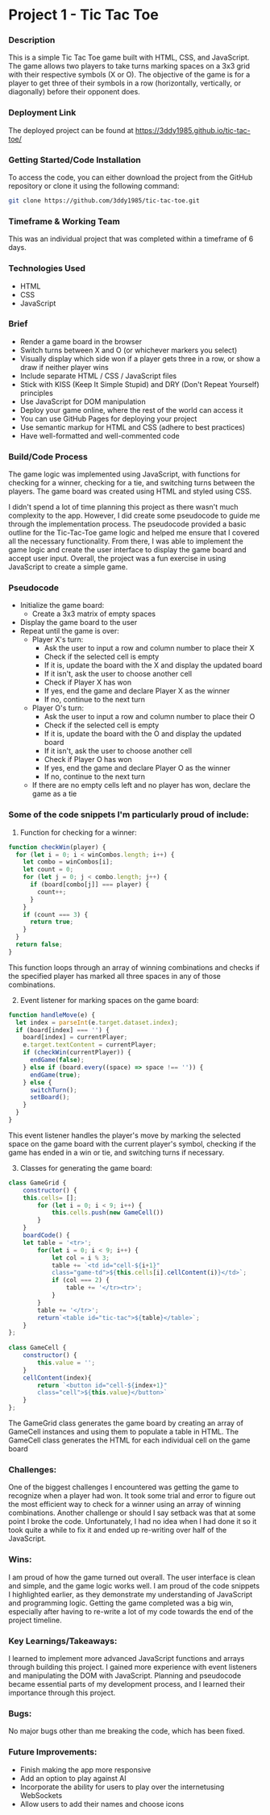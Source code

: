 # Project 1 - Tic Tac Toe

### Description
This is a simple Tic Tac Toe game built with HTML, CSS, and JavaScript. The game allows two players to take turns marking spaces on a 3x3 grid with their respective symbols (X or O). The objective of the game is for a player to get three of their symbols in a row (horizontally, vertically, or diagonally) before their opponent does.   
  
### Deployment Link
The deployed project can
be found at https://3ddy1985.github.io/tic-tac-toe/   
   
### Getting Started/Code Installation
To access the code, you can either download the project from the GitHub repository or clone it using
the following command:  
```sh
git clone https://github.com/3ddy1985/tic-tac-toe.git 
```  
 
   
   
### Timeframe & Working Team
This was an individual project that was completed within a timeframe of 6 days.   
  
    
    
### Technologies Used
* HTML
* CSS
* JavaScript   
   
   
   
### Brief
* Render a game board in the browser
* Switch turns between X and O (or whichever markers you select)
* Visually display which side won if a player gets three in a row, or show a draw if neither player wins
* Include separate HTML / CSS / JavaScript files
* Stick with KISS (Keep It Simple Stupid) and DRY (Don't Repeat Yourself) principles
* Use JavaScript for DOM manipulation
* Deploy your game online, where the rest of the world can access it
* You can use GitHub Pages for deploying your project
* Use semantic markup for HTML and CSS (adhere to best practices)
* Have well-formatted and well-commented code
   
   
### Build/Code Process
The game logic was implemented using JavaScript, with functions for checking for a winner,
checking for a tie, and switching turns between the players. The game board was
created using HTML and styled using CSS.

I didn't spend a lot of time planning this project as there wasn't much complexity to the app. However, I did create some pseudocode to guide me through the implementation process. The pseudocode provided a basic outline for the Tic-Tac-Toe game logic and helped me ensure that I covered all the necessary functionality. From there, I was able to implement the game logic and create the user interface to display the game board and accept user input. Overall, the project was a fun exercise in using JavaScript to create a simple game.

    
### Pseudocode 
* Initialize the game board:  
  * Create a 3x3 matrix of empty spaces
* Display the game board to the user
* Repeat until the game is over:
  * Player X's turn:
    - Ask the user to input a row and column number to place their X
    - Check if the selected cell is empty
    - If it is, update the board with the X and display the updated board
    - If it isn't, ask the user to choose another cell
    - Check if Player X has won
    - If yes, end the game and declare Player X as the winner
    - If no, continue to the next turn
  * Player O's turn:
    - Ask the user to input a row and column number to place their O
    - Check if the selected cell is empty
    - If it is, update the board with the O and display the updated board
    - If it isn't, ask the user to choose another cell
    - Check if Player O has won
    - If yes, end the game and declare Player O as the winner
    - If no, continue to the next turn
  * If there are no empty cells left and no player has won, declare the game as a tie

### Some of the code snippets I'm particularly proud of include:

1. Function for checking for a winner:
```js
function checkWin(player) {
  for (let i = 0; i < winCombos.length; i++) {
    let combo = winCombos[i];
    let count = 0;
    for (let j = 0; j < combo.length; j++) {
      if (board[combo[j]] === player) {
        count++;
      }
    }
    if (count === 3) {
      return true;
    }
  }
  return false;
}
```

This function loops through an array of winning combinations and checks if the specified player has marked all three spaces in any of those combinations.

2. Event listener for marking spaces on the game board:
```js
function handleMove(e) {
  let index = parseInt(e.target.dataset.index);
  if (board[index] === '') {
    board[index] = currentPlayer;
    e.target.textContent = currentPlayer;
    if (checkWin(currentPlayer)) {
      endGame(false);
    } else if (board.every((space) => space !== '')) {
      endGame(true);
    } else {
      switchTurn();
      setBoard();
    }
  }
}
```

This event listener handles the player's move by marking the selected space on the game board with the current player's symbol, checking if the game has ended in a win or tie, and switching turns if necessary.

3. Classes for generating the game board:
```js
class GameGrid {
    constructor() {
    this.cells= [];
        for (let i = 0; i < 9; i++) {
            this.cells.push(new GameCell())
        }
    }
    boardCode() {
    let table = '<tr>';
        for(let i = 0; i < 9; i++) {
            let col = i % 3;
            table += `<td id="cell-${i+1}"
            class="game-td">${this.cells[i].cellContent(i)}</td>`;
            if (col === 2) {
                table += '</tr><tr>';
            }
        }
        table += '</tr>';
        return`<table id="tic-tac">${table}</table>`;
    }
};
 
class GameCell {
    constructor() {
        this.value = '';
    }
    cellContent(index){
        return `<button id="cell-${index+1}"
        class="cell">${this.value}</button>`
    }
};
```

The GameGrid class generates the game board by creating an array of GameCell instances and using them to populate a table in HTML. The GameCell class generates the HTML for each individual cell on the game board

### Challenges:
One of the biggest challenges I encountered was getting the game to recognize when a player had won. It took some trial and error to figure out the most efficient way to check for a winner using an array of winning combinations. Another challenge or should I say setback was that at some point I broke the code. Unfortunately, I
had no idea when I had done it so it took quite a while to fix it and ended up re-writing over half of the JavaScript.


### Wins:
I am proud of how the game turned out overall. The user interface is clean and simple, and the game logic works well. I am proud of the code snippets I highlighted earlier, as they demonstrate my understanding of JavaScript and programming logic. Getting the game completed was a big win, especially after having to re-write a lot of my code towards the end of the project timeline.

### Key Learnings/Takeaways:
I learned to implement more advanced JavaScript functions and arrays through building this project. I gained more experience with event listeners and manipulating the DOM with JavaScript. Planning and pseudocode became essential parts of my development process, and I learned their importance through this project.


### Bugs:
No major bugs other than me breaking the code, which has been fixed.


### Future Improvements:
* Finish making the app more responsive
* Add an option to play against AI
* Incorporate the ability for users to play over the internetusing WebSockets
* Allow users to add their names and choose icons
 


